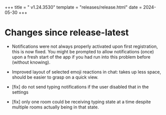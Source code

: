 +++
title = " v1.24.3530"
template = "releases/release.html"
date = 2024-05-30
+++

# Changes since release-latest 
- Notifications were not always properly activated upon first registration, this is now fixed. You might be prompted to allow notifications (once) upon a fresh start of the app if you had run into this problem before (without knowing).

- Improved layout of selected emoji reactions in chat: takes up less space, should be easier to grasp on a quick view.

- [fix] do not send typing notifications if the user disabled that in the settings
- [fix] only one room could be receiving typing state at a time despite multiple rooms actually being in that state.

